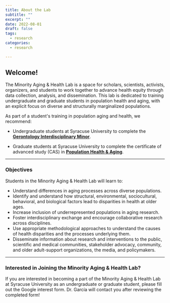 ```yaml
---
title: About the Lab
subtitle: ""
excerpt: ""
date: 2022-08-01
draft: false
tags:
  - research
categories:
  - research

---
```



## Welcome!

The Minority Aging & Health Lab is a space for scholars, scientists, activists, organizers, and students to work together to advance health equity through data collection, analysis, and dissemination. This lab is dedicated to training undergraduate and graduate students in population health and aging, with an explicit focus on diverse and structurally marginalized populations. 

As part of a student's training in population aging and health, we recommend:

- Undergraduate students at Syracuse University to complete the [**Gerontology Interdisciplinary Minor**](https://asi.syr.edu/education/undergraduate-gerontology-minor/).

- Graduate students at Syracuse University to complete the certificate of advanced study (CAS) in [**Population Health & Aging**](https://asi.syr.edu/education/21602-2/).

---

### Objectives 

Students in the Minority Aging & Health Lab will learn to:

- Understand differences in aging processes across diverse populations. 
- Identify and understand how structural, environmental, sociocultural, behavioral, and biological factors lead to disparities in health at older ages.
- Increase inclusion of underrepresented populations in aging research.
- Foster interdisciplinary exchange and encourage collaborative research across disciplines.
- Use appropriate methodological approaches to understand the causes of health disparities and the processes underlying them.
- Disseminate information about research and interventions to the public, scientific and medical communities, stakeholder advocacy, community, and older adult-support organizations, the media, and policymakers.

---

### Interested in Joining the Minority Aging & Health Lab?
If you are interested in becoming a part of the Minority Aging & Health Lab at Syracuse University as an undergraduate or graduate student, please fill out the Google interest form. Dr. García will contact you after reviewing the completed form! 



 
